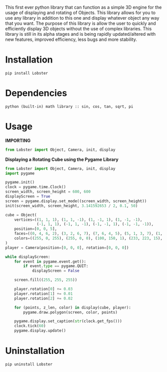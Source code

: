 This first ever python library that can function as a simple 3D engine for the usage of displaying and rotating of Objects. This library allows for you to use any library in addition to this one and display whatever object any way that you want. The purpose of this library is allow the user to quickly and efficiently display 3D objects without the use of complex libraries. This library is still in its alpha stages and is being rapidly updated/altered with new features, improved efficiency, less bugs and more stability.

# Installation 

    pip install Lobster

# Dependencies

```
python (built-in) math library :: sin, cos, tan, sqrt, pi
```

# Usage

**IMPORTING**

```python
from Lobster import Object, Camera, init, display
```

**Displaying a Rotating Cube using the Pygame Library**

```python
from Lobster import Object, Camera, init, display
import pygame

pygame.init()
clock = pygame.time.Clock()
screen_width, screen_height = 600, 600
displayScreen = True
screen = pygame.display.set_mode((screen_width, screen_height))
init(screen_width, screen_height, 3.141592653 / 2, 0.1, 50)

cube = Object(
    vertices=((1, 1, 1), (1, 1, -1), (1, -1, 1), (1, -1, -1), 
              (-1, 1, 1), (-1, 1, -1), (-1, -1, 1), (-1, -1, -1)),
    position=[0, 0, 5],
    faces=((0, 4, 6, 2), (3, 2, 6, 7), (7, 6, 4, 5), (5, 1, 3, 7), (1, 0, 2, 3), (5, 4, 0, 1)),
    colors=((255, 0, 255), (255, 0, 0), (100, 150, 1), (233, 223, 15), (13, 150, 225), (13, 223, 125))
)
player = Camera(position=[0, 0, 0], rotation=[0, 0, 0])

while displayScreen:
    for event in pygame.event.get():
        if event.type == pygame.QUIT:
            displayScreen = False

    screen.fill((255, 255, 255))

    player.rotation[0] += 0.03
    player.rotation[1] += 0.01
    player.rotation[2] += 0.02

    for (points, z_len, color) in display(cube, player):
        pygame.draw.polygon(screen, color, points)

    pygame.display.set_caption(str(clock.get_fps()))
    clock.tick(60)
    pygame.display.update()
```

# Uninstallation

    pip uninstall Lobster
